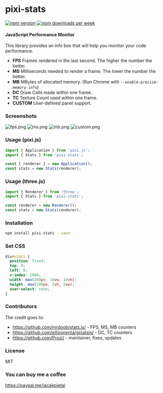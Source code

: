 # pixi-stats

[<img src="https://img.shields.io/npm/v/pixi-stats?style=for-the-badge&color=success" alt="npm version" />](https://www.npmjs.com/package/pixi-stats?activeTab=versions)
[<img src="https://img.shields.io/npm/dw/pixi-stats.svg?style=for-the-badge&color=success" alt="npm downloads per week" />](https://www.npmjs.com/package/pixi-stats)

#### JavaScript Performance Monitor

This library provides an info box that will help you monitor your code performance.

- **FPS** Frames rendered in the last second. The higher the number the better.
- **MS** Milliseconds needed to render a frame. The lower the number the better.
- **MB** MBytes of allocated memory. (Run Chrome with `--enable-precise-memory-info`)
- **DC** Draw Calls made within one frame.
- **TC** Texture Count used within one frame.
- **CUSTOM** User-defined panel support.

### Screenshots

![fps.png](https://raw.githubusercontent.com/mrdoob/stats.js/master/files/fps.png)
![ms.png](https://raw.githubusercontent.com/mrdoob/stats.js/master/files/ms.png)
![mb.png](https://raw.githubusercontent.com/mrdoob/stats.js/master/files/mb.png)
![custom.png](https://raw.githubusercontent.com/mrdoob/stats.js/master/files/custom.png)

### Usage (pixi.js)

```ts
import { Application } from 'pixi.js';
import { Stats } from 'pixi-stats';

const { renderer } = new Application();
const stats = new Stats(renderer);
```

### Usage (three.js)

```ts
import { Renderer } from 'three';
import { Stats } from 'pixi-stats';

const renderer = new Renderer();
const stats = new Stats(renderer);
```

### Installation

```bash
npm install pixi-stats --save
```

### Set CSS

```css
div#stats {
  position: fixed;
  top: 0;
  left: 0;
  z-index: 1000;
  width: max(200px, 10vw, 10vh);
  height: max(100px, 5vh, 5vw);
  user-select: none;
}
```

### Contributors

The credit goes to:

- https://github.com/mrdoob/stats.js/ - FPS, MS, MB counters
- https://github.com/eXponenta/gstatsjs/ - DC, TC counters
- https://github.com/Prozi/ - maintainer, fixes, updates

### License

MIT

### You can buy me a coffee

https://paypal.me/jacekpietal
